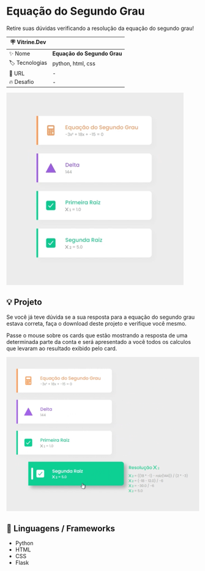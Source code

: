 # Equação do Segundo Grau

Retire suas dúvidas verificando a resolução da equação do segundo grau!

| :placard: Vitrine.Dev |     |
| -------------  | --- |
| :sparkles: Nome        | **Equação do Segundo Grau**
| :label: Tecnologias | python, html, css
| :rocket: URL         | -
| :fire: Desafio     | -

<!-- Inserir imagem com a #vitrinedev ao final do link -->
![resolution_with_2_results](video/resolution_with_2_results.png?text=exemplo-resultado-com-duas-raizes#vitrinedev)

## :bulb: Projeto

Se você já teve dúvida se a sua resposta para a equação do segundo grau estava correta, faça o download deste projeto e verifique você mesmo.

Passe o mouse sobre os cards que estão mostrando a resposta de uma determinada parte da conta e será apresentado a você todos os calculos que levaram ao resultado exibido pelo card.

![hover_effects](/video/showing_hover_effects.png)

## :rocket: Linguagens / Frameworks

- Python
- HTML
- CSS
- Flask

